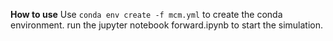 **How to use**
Use `conda env create -f mcm.yml` to create the conda environment.
run the jupyter notebook forward.ipynb to start the simulation. 
